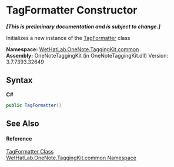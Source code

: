 # TagFormatter Constructor 
 _**\[This is preliminary documentation and is subject to change.\]**_

Initializes a new instance of the <a href="8d4378d5-3d81-1a88-d98b-9c845e212b48.md">TagFormatter</a> class

**Namespace:**&nbsp;<a href="bcdbab9c-63d1-48a4-6937-af53fb8d9a55.md">WetHatLab.OneNote.TaggingKit.common</a><br />**Assembly:**&nbsp;OneNoteTaggingKit (in OneNoteTaggingKit.dll) Version: 3.7.7393.32649

## Syntax

**C#**<br />
``` C#
public TagFormatter()
```


## See Also


#### Reference
<a href="8d4378d5-3d81-1a88-d98b-9c845e212b48.md">TagFormatter Class</a><br /><a href="bcdbab9c-63d1-48a4-6937-af53fb8d9a55.md">WetHatLab.OneNote.TaggingKit.common Namespace</a><br />